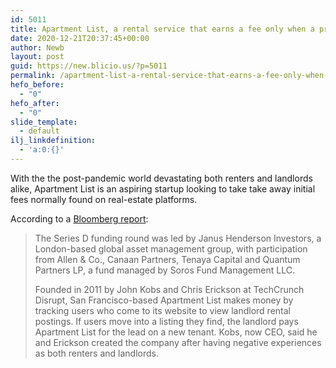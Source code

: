 ```yaml
---
id: 5011
title: Apartment List, a rental service that earns a fee only when a property is rented, raises $50M
date: 2020-12-21T20:37:45+00:00
author: Newb
layout: post
guid: https://new.blicio.us/?p=5011
permalink: /apartment-list-a-rental-service-that-earns-a-fee-only-when-a-property-is-rented-raises-50m/
hefo_before:
  - "0"
hefo_after:
  - "0"
slide_template:
  - default
ilj_linkdefinition:
  - 'a:0:{}'
---
```

With the the post-pandemic world devastating both renters and landlords alike, Apartment List is an aspiring startup looking to take take away initial fees normally found on real-estate platforms.

According to a [Bloomberg report](https://www.bizjournals.com/sanjose/news/2020/12/21/sf-based-apartment-list-scores-50-million-doub.html?page=all):

> The Series D funding round was led by Janus Henderson Investors, a London-based global asset management group, with participation from Allen & Co., Canaan Partners, Tenaya Capital and Quantum Partners LP, a fund managed by Soros Fund Management LLC.
> 
> Founded in 2011 by John Kobs and Chris Erickson at TechCrunch Disrupt, San Francisco-based Apartment List makes money by tracking users who come to its website to view landlord rental postings. If users move into a listing they find, the landlord pays Apartment List for the lead on a new tenant. Kobs, now CEO, said he and Erickson created the company after having negative experiences as both renters and landlords.